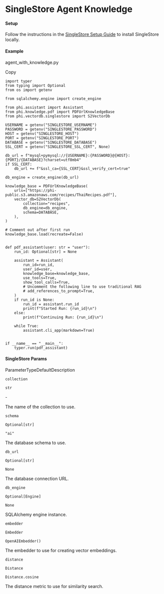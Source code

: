 # SingleStore Agent Knowledge

#### Setup <a href="#setup" id="setup"></a>

Follow the instructions in the [SingleStore Setup Guide](https://docs.singlestore.com/cloud/connect-to-singlestore/connect-with-mysql/connect-with-mysql-client/connect-to-singlestore-helios-using-tls-ssl/) to install SingleStore locally.

#### [​](https://docs.phidata.com/vectordb/singlestore#example)Example <a href="#example" id="example"></a>

agent\_with\_knowledge.py

Copy

```
import typer
from typing import Optional
from os import getenv

from sqlalchemy.engine import create_engine

from phi.assistant import Assistant
from phi.knowledge.pdf import PDFUrlKnowledgeBase
from phi.vectordb.singlestore import S2VectorDb

USERNAME = getenv("SINGLESTORE_USERNAME")
PASSWORD = getenv("SINGLESTORE_PASSWORD")
HOST = getenv("SINGLESTORE_HOST")
PORT = getenv("SINGLESTORE_PORT")
DATABASE = getenv("SINGLESTORE_DATABASE")
SSL_CERT = getenv("SINGLESTORE_SSL_CERT", None)

db_url = f"mysql+pymysql://{USERNAME}:{PASSWORD}@{HOST}:{PORT}/{DATABASE}?charset=utf8mb4"
if SSL_CERT:
    db_url += f"&ssl_ca={SSL_CERT}&ssl_verify_cert=true"

db_engine = create_engine(db_url)

knowledge_base = PDFUrlKnowledgeBase(
    urls=["https://phi-public.s3.amazonaws.com/recipes/ThaiRecipes.pdf"],
    vector_db=S2VectorDb(
        collection="recipes",
        db_engine=db_engine,
        schema=DATABASE,
    ),
)

# Comment out after first run
knowledge_base.load(recreate=False)


def pdf_assistant(user: str = "user"):
    run_id: Optional[str] = None

    assistant = Assistant(
        run_id=run_id,
        user_id=user,
        knowledge_base=knowledge_base,
        use_tools=True,
        show_tool_calls=True,
        # Uncomment the following line to use traditional RAG
        # add_references_to_prompt=True,
    )
    if run_id is None:
        run_id = assistant.run_id
        print(f"Started Run: {run_id}\n")
    else:
        print(f"Continuing Run: {run_id}\n")

    while True:
        assistant.cli_app(markdown=True)


if __name__ == "__main__":
    typer.run(pdf_assistant)
```

#### [​](https://docs.phidata.com/vectordb/singlestore#singlestore-params)SingleStore Params <a href="#singlestore-params" id="singlestore-params"></a>

ParameterTypeDefaultDescription

`collection`

`str`

\-

The name of the collection to use.

`schema`

`Optional[str]`

`"ai"`

The database schema to use.

`db_url`

`Optional[str]`

`None`

The database connection URL.

`db_engine`

`Optional[Engine]`

`None`

SQLAlchemy engine instance.

`embedder`

`Embedder`

`OpenAIEmbedder()`

The embedder to use for creating vector embeddings.

`distance`

`Distance`

`Distance.cosine`

The distance metric to use for similarity search.
